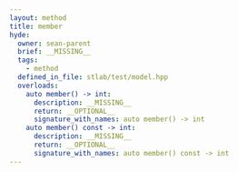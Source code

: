 ```yaml
---
layout: method
title: member
hyde:
  owner: sean-parent
  brief: __MISSING__
  tags:
    - method
  defined_in_file: stlab/test/model.hpp
  overloads:
    auto member() -> int:
      description: __MISSING__
      return: __OPTIONAL__
      signature_with_names: auto member() -> int
    auto member() const -> int:
      description: __MISSING__
      return: __OPTIONAL__
      signature_with_names: auto member() const -> int
---
```

